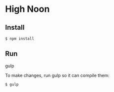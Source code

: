 # High Noon

## Install

```
$ npm install
```

## Run

gulp

To make changes, run gulp so it can compile them:

```
$ gulp
```
